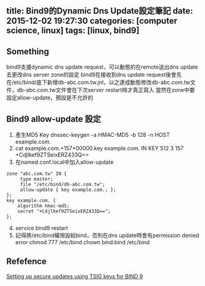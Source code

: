 title: Bind9的Dynamic Dns Update設定筆記
date: 2015-12-02 19:27:30
categories: [computer science, linux]
tags: [linux, bind9]
---
## Something
bind9支援dynamic dns update request，可以動態的在remote送出dns update去更改dns server zone的設定
bind9在接收到dns update request後會先在/etc/bind/底下新增db-abc.com.tw.jnl，以之達成動態修改db-abc.com.tw文件，db-abc.com.tw文件會在下次server restart時才真正寫入
當然在zone中要設定allow-update，預設是不允許的

<!-- more -->

## Bind9 allow-update 設定
1. 產生MD5 Key
	 dnssec-keygen -a HMAC-MD5 -b 128 -n HOST example.com.
2. cat example.com.+157+00000.key
   example.com. IN KEY 512 3 157 +Cdjlkef9ZTSeixERZ433Q==
3. 在named.conf.local中加入allow-update
``` zone named.conf.local
zone "abc.com.tw" IN {
     type master;
     file "/etc/bind/db-abc.com.tw";
     allow-update { key example.com.; };
};
key example.com. { 
    algorithm hmac-md5; 
    secret "+Cdjlkef9ZTSeixERZ433Q=="; 
};
```
4. service bind9 restart
5. 記得將/etc/bind權限設給bind，否則在dns update時會有permission denied error
   chmod 777 /etc/bind
   chown bind:bind /etc/bind
   
## Refefence 
[Setting up secure updates using TSIG keys for BIND 9](https://sort.symantec.com/public/documents/sfha/6.0/linux/productguides/html/vcs_bundled_agents/ch03s06s06s06.htm)
